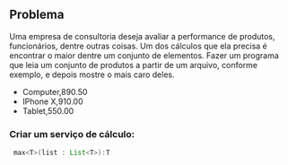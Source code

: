 ## Problema

Uma empresa de consultoria deseja avaliar a performance de produtos,
funcionários, dentre outras coisas. Um dos cálculos que ela precisa é encontrar
o maior dentre um conjunto de elementos. Fazer um programa que leia um
conjunto de produtos a partir de um arquivo, conforme exemplo, e depois
mostre o mais caro deles.

- Computer,890.50
- IPhone X,910.00
- Tablet,550.00

### Criar um serviço de cálculo:

```Java
 max<T>(list : List<T>):T
```